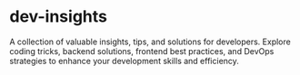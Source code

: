 # dev-insights
A collection of valuable insights, tips, and solutions for developers. Explore coding tricks, backend solutions, frontend best practices, and DevOps strategies to enhance your development skills and efficiency.
